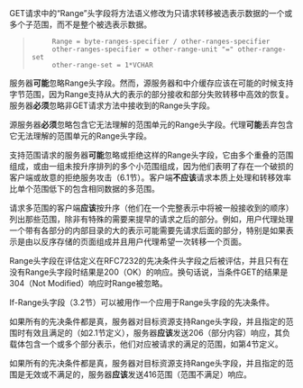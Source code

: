 GET请求中的“Range”头字段将方法语义修改为只请求转移被选表示数据的一个或多个子范围，而不是整个被选表示数据。

> ```
>      Range = byte-ranges-specifier / other-ranges-specifier
>      other-ranges-specifier = other-range-unit "=" other-range-set
>      other-range-set = 1*VCHAR
> ```

服务器**可能**忽略Range头字段。然而，源服务器和中介缓存应该在可能的时候支持字节范围，因为Range支持从大的表示的部分接收和部分失败转移中高效的恢复。服务器**必须**忽略非GET请求方法中接收到的Range头字段。

源服务器**必须**忽略包含它无法理解的范围单元的Range头字段。代理**可能**丢弃包含它无法理解的范围单元的Range头字段。

支持范围请求的服务器**可能**忽略或拒绝这样的Range头字段，它由多个重叠的范围组成，或由一组未按升序排列的多个小范围组成，因为他们表明了存在一个破损的客户端或故意的拒绝服务攻击（6.1节）。客户端**不应该**请求本质上处理和转移效率比单个范围低下的包含相同数据的多范围。

请求多范围的客户端**应该**按升序（他们在一个完整表示中将被一般接收到的顺序）列出那些范围，除非有特殊的需要来提早的请求之后的部分。例如，用户代理处理一个带有各部分的内部目录的大的表示可能需要先请求后面的部分，特别是如果表示是由以反序存储的页面组成并且用户代理希望一次转移一个页面。

Range头字段在评估定义在RFC7232的先决条件头字段之后被评估，并且只有在没有Range头字段时结果是200（OK）的响应。换句话说，当条件GET的结果是304（Not Modified）响应时Range被忽略。

If-Range头字段（3.2节）可以被用作一个应用于Range头字段的先决条件。

如果所有的先决条件都是真，服务器对目标资源支持Range头字段，并且指定的范围时有效且满足的（如2.1节定义），服务器**应该**发送206（部分内容）响应，其负载体包含一个或多个部分表示，他们对应被请求的满足的范围，如第4节定义。

如果所有的先决条件都是真，服务器对目标资源支持Range头字段，并且指定的范围是无效或不满足的，服务器**应该**发送416范围（范围不满足）响应。